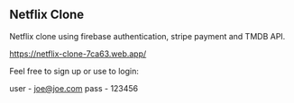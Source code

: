## Netflix Clone

Netflix clone using firebase authentication, stripe payment and TMDB API.

https://netflix-clone-7ca63.web.app/

Feel free to sign up or use to login:

user - joe@joe.com
pass - 123456

